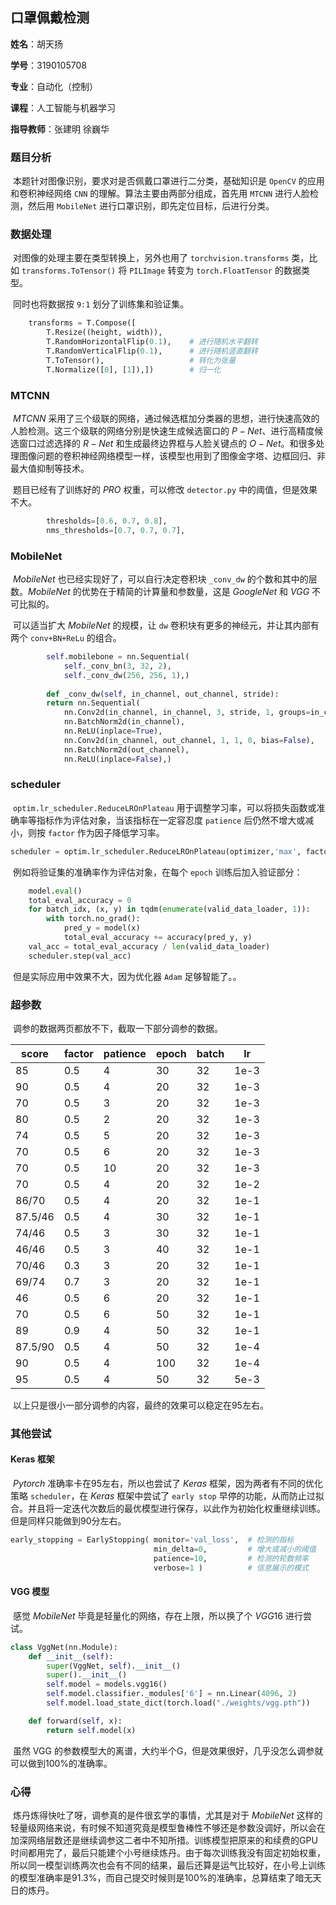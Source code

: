 ## 口罩佩戴检测

**姓名**：胡天扬

**学号**：3190105708

**专业**：自动化（控制）

**课程**：人工智能与机器学习

**指导教师**：张建明  徐巍华



### 题目分析

​		本题针对图像识别，要求对是否佩戴口罩进行二分类，基础知识是 `OpenCV` 的应用和卷积神经网络 `CNN` 的理解。算法主要由两部分组成，首先用 `MTCNN` 进行人脸检测，然后用 `MobileNet` 进行口罩识别，即先定位目标，后进行分类。

### 数据处理

​		对图像的处理主要在类型转换上，另外也用了 `torchvision.transforms` 类，比如 `transforms.ToTensor()` 将 `PILImage` 转变为 `torch.FloatTensor` 的数据类型。

​		同时也将数据按 `9:1` 划分了训练集和验证集。

```python
    transforms = T.Compose([
        T.Resize((height, width)),
        T.RandomHorizontalFlip(0.1),  	# 进行随机水平翻转
        T.RandomVerticalFlip(0.1),  	# 进行随机竖直翻转
        T.ToTensor(),  					# 转化为张量
        T.Normalize([0], [1]),]) 		# 归一化
```

### MTCNN

​		$MTCNN$ 采用了三个级联的网络，通过候选框加分类器的思想，进行快速高效的人脸检测。这三个级联的网络分别是快速生成候选窗口的 $P-Net$、进行高精度候选窗口过滤选择的 $R-Net$ 和生成最终边界框与人脸关键点的 $O-Net$。和很多处理图像问题的卷积神经网络模型一样，该模型也用到了图像金字塔、边框回归、非最大值抑制等技术。

​		题目已经有了训练好的 $PRO$ 权重，可以修改 `detector.py` 中的阈值，但是效果不大。

```python
        thresholds=[0.6, 0.7, 0.8],
        nms_thresholds=[0.7, 0.7, 0.7],
```

### MobileNet

​		$MobileNet$ 也已经实现好了，可以自行决定卷积块 `_conv_dw` 的个数和其中的层数。$MobileNet$ 的优势在于精简的计算量和参数量，这是 $GoogleNet$ 和 $VGG$ 不可比拟的。

​		可以适当扩大 $MobileNet$ 的规模，让 `dw` 卷积块有更多的神经元，并让其内部有两个 `conv+BN+ReLu` 的组合。

```python
        self.mobilebone = nn.Sequential(
            self._conv_bn(3, 32, 2),
            self._conv_dw(256, 256, 1),)
        
        def _conv_dw(self, in_channel, out_channel, stride):
        return nn.Sequential(
            nn.Conv2d(in_channel, in_channel, 3, stride, 1, groups=in_channel, bias=False),
            nn.BatchNorm2d(in_channel),
            nn.ReLU(inplace=True),
            nn.Conv2d(in_channel, out_channel, 1, 1, 0, bias=False),
            nn.BatchNorm2d(out_channel),
            nn.ReLU(inplace=False),)
```

### scheduler

​		`optim.lr_scheduler.ReduceLROnPlateau` 用于调整学习率，可以将损失函数或准确率等指标作为评估对象，当该指标在一定容忍度 `patience` 后仍然不增大或减小，则按 `factor` 作为因子降低学习率。

```python
scheduler = optim.lr_scheduler.ReduceLROnPlateau(optimizer,'max', factor=0.5,  patience=4)
```

​		例如将验证集的准确率作为评估对象，在每个 `epoch` 训练后加入验证部分：

```python
    model.eval()
    total_eval_accuracy = 0
    for batch_idx, (x, y) in tqdm(enumerate(valid_data_loader, 1)):
        with torch.no_grad():
            pred_y = model(x)
            total_eval_accuracy += accuracy(pred_y, y)
    val_acc = total_eval_accuracy / len(valid_data_loader)
    scheduler.step(val_acc)
```

​		但是实际应用中效果不大，因为优化器 `Adam` 足够智能了。。

### 超参数

​		调参的数据两页都放不下，截取一下部分调参的数据。

| score   | factor | patience | epoch | batch | lr   |
| ------- | ------ | -------- | ----- | ----- | ---- |
| 85      | 0.5    | 4        | 30    | 32    | 1e-3 |
| 90      | 0.5    | 4        | 20    | 32    | 1e-3 |
| 70      | 0.5    | 3        | 20    | 32    | 1e-3 |
| 80      | 0.5    | 2        | 20    | 32    | 1e-3 |
| 74      | 0.5    | 5        | 20    | 32    | 1e-3 |
| 70      | 0.5    | 6        | 20    | 32    | 1e-3 |
| 70      | 0.5    | 10       | 20    | 32    | 1e-3 |
| 70      | 0.5    | 4        | 20    | 32    | 1e-2 |
| 86/70   | 0.5    | 4        | 20    | 32    | 1e-1 |
| 87.5/46 | 0.5    | 4        | 30    | 32    | 1e-1 |
| 74/46   | 0.5    | 3        | 30    | 32    | 1e-1 |
| 46/46   | 0.5    | 3        | 40    | 32    | 1e-1 |
| 70/46   | 0.3    | 3        | 20    | 32    | 1e-1 |
| 69/74   | 0.7    | 3        | 20    | 32    | 1e-1 |
| 46      | 0.5    | 6        | 20    | 32    | 1e-1 |
| 70      | 0.5    | 6        | 50    | 32    | 1e-1 |
| 89      | 0.9    | 4        | 50    | 32    | 1e-1 |
| 87.5/90 | 0.5    | 4        | 50    | 32    | 1e-4 |
| 90      | 0.5    | 4        | 100   | 32    | 1e-4 |
| 95      | 0.5    | 4        | 50    | 32    | 5e-3 |

​		以上只是很小一部分调参的内容，最终的效果可以稳定在95左右。

### 其他尝试

#### Keras 框架

​		$Pytorch$ 准确率卡在95左右，所以也尝试了 $Keras$ 框架，因为两者有不同的优化策略 `scheduler`，在 $Keras$ 框架中尝试了 `early stop` 早停的功能，从而防止过拟合。并且将一定迭代次数后的最优模型进行保存，以此作为初始化权重继续训练。但是同样只能做到90分左右。

```python
early_stopping = EarlyStopping(	monitor='val_loss',  # 检测的指标
                            	min_delta=0,         # 增大或减小的阈值
                            	patience=10,         # 检测的轮数频率
                            	verbose=1 )          # 信息展示的模式
```

#### VGG 模型

​		感觉 $MobileNet$ 毕竟是轻量化的网络，存在上限，所以换了个 $VGG16$ 进行尝试。

```python
class VggNet(nn.Module):
    def __init__(self):
        super(VggNet, self).__init__()
        super().__init__()
        self.model = models.vgg16()
        self.model.classifier._modules['6'] = nn.Linear(4096, 2)
        self.model.load_state_dict(torch.load("./weights/vgg.pth"))

    def forward(self, x):
        return self.model(x)
```

​		虽然 VGG 的参数模型大的离谱，大约半个G，但是效果很好，几乎没怎么调参就可以做到100%的准确率。

### 心得

​		炼丹炼得快吐了呀，调参真的是件很玄学的事情，尤其是对于 $MobileNet$ 这样的轻量级网络来说，有时候不知道究竟是模型鲁棒性不够还是参数没调好，所以会在加深网络层数还是继续调参这二者中不知所措。训练模型把原来的和续费的GPU时间都用完了，最后只能建个小号继续炼丹。由于每次训练我没有固定初始权重，所以同一模型训练两次也会有不同的结果，最后还算是运气比较好，在小号上训练的模型准确率是91.3%，而自己提交时候则是100%的准确率，总算结束了暗无天日的炼丹。
